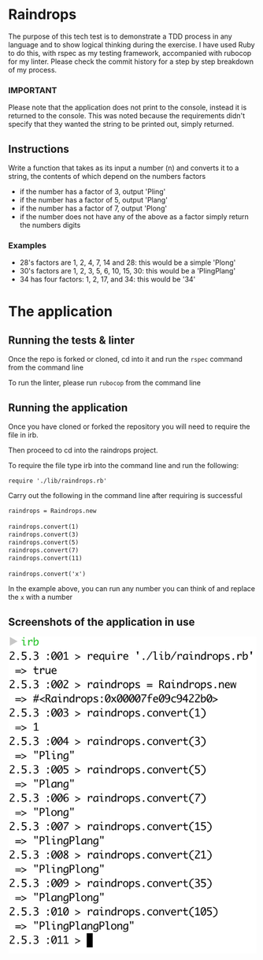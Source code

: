 # Raindrops

The purpose of this tech test is to demonstrate a TDD process in any language and to show logical thinking during the exercise. I have used Ruby to do this, with rspec as my testing framework, accompanied with rubocop for my linter. Please check the commit history for a step by step breakdown of my process.

### **IMPORTANT**

Please note that the application does not print to the console, instead it is returned to the console. This was noted because the requirements didn't specify that they wanted the string to be printed out, simply returned.

## Instructions

Write a function that takes as its input a number (n) and converts it to a string, the contents of which depend on the numbers factors

- if the number has a factor of 3, output 'Pling'
- if the number has a factor of 5, output 'Plang'
- if the number has a factor of 7, output 'Plong'
- if the number does not have any of the above as a factor simply return the numbers digits

### Examples

- 28's factors are 1, 2, 4, 7, 14 and 28: this would be a simple 'Plong'
- 30's factors are 1, 2, 3, 5, 6, 10, 15, 30: this would be a 'PlingPlang'
- 34 has four factors: 1, 2, 17, and 34: this would be '34'

#  The application

## Running the tests & linter

Once the repo is forked or cloned, cd into it and run the ```rspec``` command from the command line

To run the linter, please run ```rubocop``` from the command line

## Running the application

Once you have cloned or forked the repository you will need to require the file in irb.

Then proceed to cd into the raindrops project.

To require the file type irb into the command line and run the following:
```
require './lib/raindrops.rb'
```

Carry out the following in the command line after requiring is successful
```
raindrops = Raindrops.new

raindrops.convert(1)
raindrops.convert(3)
raindrops.convert(5)
raindrops.convert(7)
raindrops.convert(11)

raindrops.convert('x')
```

In the example above, you can run any number you can think of and replace the ```x``` with a number

## Screenshots of the application in use

![](assets/README-7d83e914.png)
